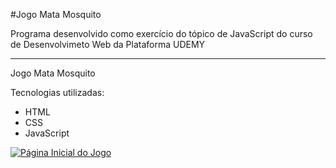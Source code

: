 #Jogo Mata Mosquito 


Programa desenvolvido como exercício do tópico de JavaScript do curso de Desenvolvimeto Web da Plataforma UDEMY 

------------


Jogo Mata Mosquito

Tecnologias utilizadas:
- HTML
- CSS
- JavaScript

[![Página Inicial do Jogo](https://i.imgur.com/qz207Uj.png "Página Inicial do Jogo")](http://https://i.imgur.com/qz207Uj.png "Página Inicial do Jogo")


